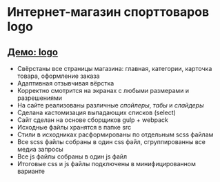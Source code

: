 # Интернет-магазин спорттоваров logo

## [Демо: logo](https://kulich1708.github.io/shop-logo)

+ Свёрстаны все страницы магазина: главная, категории, карточка товара, оформление заказа
+ Адаптивная отзывчивая вёрстка
+ Корректно смотрится на экранах с любыми размерами и разрешениями
+ На сайте реализованы различные *спойлеры*, *табы* и *слайдеры*
+ Сделана кастомизация выпадающих списков (select)
+ Сайт сделан на основе сборщиков gulp + webpack
+ Исходные файлы хранятся в папке src
+ Стили в исходниках расформированы по отдельным scss файлам
+ Все scss файлы собраны в один css файл, сгруппированны все медиа запросы
+ Все js файлы собраны в один js файл
+ Итоговые css и js файлы подключены в минифицированном варианте
